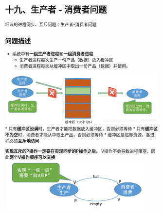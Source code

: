 # 十九、生产者 - 消费者问题

经典的进程同步、互斥问题：生产者-消费者问题

## 问题描述
* 系统中有**一组生产者进程**和**一组消费者进程**
	* 生产者进程每次生产一份产品（数据）放入缓冲区
	* 消费者进程每次从缓冲区中取出一份产品（数据）并使用。

![](%E5%8D%81%E4%B9%9D%E3%80%81%E7%94%9F%E4%BA%A7%E8%80%85%20-%20%E6%B6%88%E8%B4%B9%E8%80%85%E9%97%AE%E9%A2%98/90A5D536-1743-406D-A542-51EDB8F6D918.png)
	* 只有**缓冲区没满**时，生产者才能把数据放入缓冲区，否则必须等待
	* 只有**缓冲区不为空**时，消费者才能从中取出产品，否则必须等待
	* 缓冲区是临界资源，各进程必须**互斥地访问**

**实现互斥的P操作一定要在实现同步的P操作之后。**
V操作不会导致进程阻塞，因此**两个V操作顺序可以交换**
![](%E5%8D%81%E4%B9%9D%E3%80%81%E7%94%9F%E4%BA%A7%E8%80%85%20-%20%E6%B6%88%E8%B4%B9%E8%80%85%E9%97%AE%E9%A2%98/E77A519B-D131-4034-A785-570DE6434124.png)